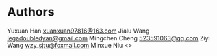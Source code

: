 # Authors

Yuxuan Han <xuanxuan97816@163.com>
Jialu Wang <legadoubledyan@gmail.com>
Mingchen Cheng <523591063@qq.com>
Ziyi Wang <wzy_sjtu@foxmail.com>
Minxue Niu <>
